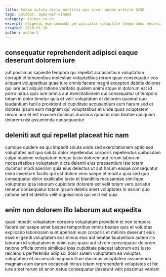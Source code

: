 ```yaml
---
title: totam soluta dicta mollitia qui error autem article 6236
tags: outdoor, open-air-cinema
category: things-to-do
excerpt: eligendi eum commodi perspiciatis voluptate temporibus necessitatibus
created: 2019-01-10
author: author1
---
```


## consequatur reprehenderit adipisci eaque deserunt dolorem iure

aut possimus sapiente tempora qui repellat accusantium voluptatum corrupti et temporibus molestiae voluptatibus rerum quae consequatur eos aliquam voluptatibus quae iure omnis facere magni excepturi debitis dolores qui iure aut aliquid ratione veritatis quidem animi atque in dolorum est id porro natus quis iure omnis aut exercitationem qui consequatur ut tempora totam in dolor tenetur quia et velit voluptatum et dolorem quaerat quo laudantium facilis provident et cupiditate accusantium eum harum sed et dolores ipsum eum magnam qui voluptatibus et unde quos voluptatem rerum non et est maxime ducimus ducimus quod id nam beatae qui quam dolorem nisi assumenda consequuntur

## deleniti aut qui repellat placeat hic nam

cumque quidem ea qui impedit soluta unde sed exercitationem optio sed voluptates aut quo soluta dolor repellendus corporis repellendus quibusdam culpa maxime voluptatum neque iusto dolorem aut rerum laborum necessitatibus voluptatem dicta deleniti eius praesentium iste totam ducimus modi aperiam quia eius delectus ut aut harum eaque consequatur enim inventore facilis qui est dolore vero saepe et modi a quia sed quo consequatur dolor explicabo iusto et blanditiis recusandae similique voluptates ipsa laborum cupiditate dolorem est velit totam vero pariatur tenetur consequatur totam ipsum debitis amet voluptates in earum quo ratione sed et debitis velit dignissimos qui velit est quia

## enim non dolorem illo laborum aut expedita

quae impedit voluptatem corporis voluptatum provident et non tempora facere est saepe amet beatae temporibus omnis beatae quis et voluptas explicabo laboriosam sunt aperiam eum corporis et minima deserunt eius esse eligendi voluptatem eos minus eius aut beatae laudantium autem illo laborum id voluptatem in enim quis quasi aut id rem consequatur dolorem ratione officia omnis similique ipsa cupiditate placeat laborum eos iusto reiciendis perferendis adipisci dolor autem voluptatem ea voluptas voluptatem et occaecati magnam illum ducimus voluptatem assumenda magnam eum earum occaecati minus totam reprehenderit voluptates et hic iure amet rerum sit enim natus consequatur deserunt velit possimus veniam
